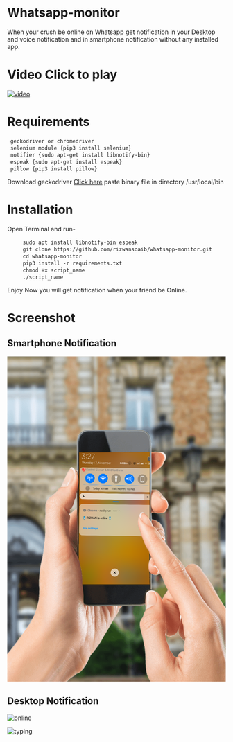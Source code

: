 # Whatsapp-monitor

When your crush be online on Whatsapp get notification in your Desktop and voice notification and in smartphone notification without any installed app.

# Video Click to play
   [![video](https://user-images.githubusercontent.com/29729380/59044166-4296d380-889b-11e9-9848-7f6b97d75f63.png)](https://youtu.be/3Xo45yhncwg)


# Requirements
     geckodriver or chromedriver
     selenium module {pip3 install selenium}
     notifier {sudo apt-get install libnotify-bin}
     espeak {sudo apt-get install espeak}
     pillow {pip3 install pillow}
     
     
Download geckodriver [Click here](https://github.com/mozilla/geckodriver/releases)
paste binary file in directory /usr/local/bin 


# Installation

 Open Terminal and run-

         sudo apt install libnotify-bin espeak 
         git clone https://github.com/rizwansoaib/whatsapp-monitor.git
         cd whatsapp-monitor
         pip3 install -r requirements.txt
         chmod +x script_name
         ./script_name
         

Enjoy Now you will get notification when your friend be Online.
  

# Screenshot
## Smartphone Notification
  ![mobile](/DeployAWS/noti.png)
  
## Desktop Notification
   ![online](https://user-images.githubusercontent.com/29729380/59040056-96052380-8893-11e9-8ea4-318a2d0d2404.png)
  
   ![typing](https://user-images.githubusercontent.com/29729380/59040073-9d2c3180-8893-11e9-9260-81375c316437.png)
